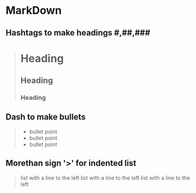# MarkDown

## Hashtags to make headings #,##,###
> # Heading
> ## Heading
> ### Heading

## Dash to make bullets
> - bullet point
> - bullet point
> - bullet point

## Morethan sign '>' for indented list
> list with a line to the left
> list with a line to the left
> list with a line to the left